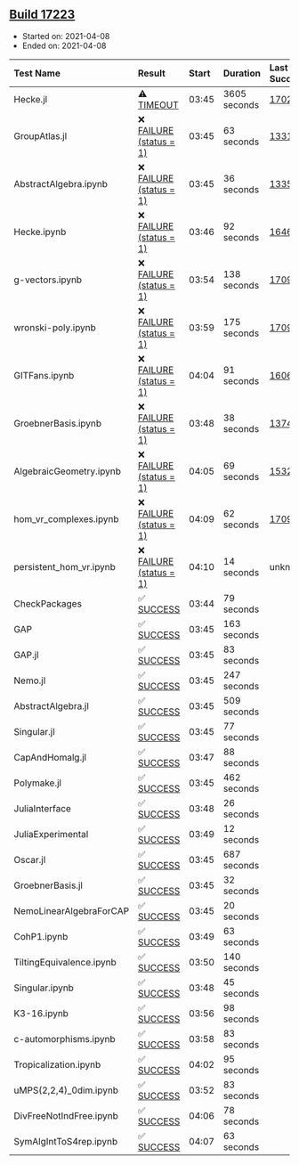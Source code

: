 ## [Build 17223](https://oscarci.mathematik.uni-kl.de/job/oscar/17223/)

* Started on: 2021-04-08
* Ended on: 2021-04-08

| Test Name    | Result | Start | Duration | Last Success | First Failure |
|:-------------|:-------|:------|:---------|:-------------|:--------------|
| Hecke.jl | ⚠ [TIMEOUT](https://oscarci.mathematik.uni-kl.de/job/oscar/17223/artifact/logs/build-17223/Hecke.jl.log) | 03:45 | 3605 seconds | [17022](https://oscarci.mathematik.uni-kl.de/job/oscar/17022/) | [17023](https://oscarci.mathematik.uni-kl.de/job/oscar/17023/) |
| GroupAtlas.jl | ❌ [FAILURE (status = 1)](https://oscarci.mathematik.uni-kl.de/job/oscar/17223/artifact/logs/build-17223/GroupAtlas.jl.log) | 03:45 | 63 seconds | [13311](https://oscarci.mathematik.uni-kl.de/job/oscar/13311/) | [13312](https://oscarci.mathematik.uni-kl.de/job/oscar/13312/) |
| AbstractAlgebra.ipynb | ❌ [FAILURE (status = 1)](https://oscarci.mathematik.uni-kl.de/job/oscar/17223/artifact/logs/build-17223/AbstractAlgebra.ipynb.log) | 03:45 | 36 seconds | [13355](https://oscarci.mathematik.uni-kl.de/job/oscar/13355/) | [13356](https://oscarci.mathematik.uni-kl.de/job/oscar/13356/) |
| Hecke.ipynb | ❌ [FAILURE (status = 1)](https://oscarci.mathematik.uni-kl.de/job/oscar/17223/artifact/logs/build-17223/Hecke.ipynb.log) | 03:46 | 92 seconds | [16463](https://oscarci.mathematik.uni-kl.de/job/oscar/16463/) | [16464](https://oscarci.mathematik.uni-kl.de/job/oscar/16464/) |
| g-vectors.ipynb | ❌ [FAILURE (status = 1)](https://oscarci.mathematik.uni-kl.de/job/oscar/17223/artifact/logs/build-17223/g-vectors.ipynb.log) | 03:54 | 138 seconds | [17099](https://oscarci.mathematik.uni-kl.de/job/oscar/17099/) | [17100](https://oscarci.mathematik.uni-kl.de/job/oscar/17100/) |
| wronski-poly.ipynb | ❌ [FAILURE (status = 1)](https://oscarci.mathematik.uni-kl.de/job/oscar/17223/artifact/logs/build-17223/wronski-poly.ipynb.log) | 03:59 | 175 seconds | [17098](https://oscarci.mathematik.uni-kl.de/job/oscar/17098/) | [17099](https://oscarci.mathematik.uni-kl.de/job/oscar/17099/) |
| GITFans.ipynb | ❌ [FAILURE (status = 1)](https://oscarci.mathematik.uni-kl.de/job/oscar/17223/artifact/logs/build-17223/GITFans.ipynb.log) | 04:04 | 91 seconds | [16068](https://oscarci.mathematik.uni-kl.de/job/oscar/16068/) | [16069](https://oscarci.mathematik.uni-kl.de/job/oscar/16069/) |
| GroebnerBasis.ipynb | ❌ [FAILURE (status = 1)](https://oscarci.mathematik.uni-kl.de/job/oscar/17223/artifact/logs/build-17223/GroebnerBasis.ipynb.log) | 03:48 | 38 seconds | [13748](https://oscarci.mathematik.uni-kl.de/job/oscar/13748/) | [13749](https://oscarci.mathematik.uni-kl.de/job/oscar/13749/) |
| AlgebraicGeometry.ipynb | ❌ [FAILURE (status = 1)](https://oscarci.mathematik.uni-kl.de/job/oscar/17223/artifact/logs/build-17223/AlgebraicGeometry.ipynb.log) | 04:05 | 69 seconds | [15322](https://oscarci.mathematik.uni-kl.de/job/oscar/15322/) | [15323](https://oscarci.mathematik.uni-kl.de/job/oscar/15323/) |
| hom_vr_complexes.ipynb | ❌ [FAILURE (status = 1)](https://oscarci.mathematik.uni-kl.de/job/oscar/17223/artifact/logs/build-17223/hom_vr_complexes.ipynb.log) | 04:09 | 62 seconds | [17099](https://oscarci.mathematik.uni-kl.de/job/oscar/17099/) | [17100](https://oscarci.mathematik.uni-kl.de/job/oscar/17100/) |
| persistent_hom_vr.ipynb | ❌ [FAILURE (status = 1)](https://oscarci.mathematik.uni-kl.de/job/oscar/17223/artifact/logs/build-17223/persistent_hom_vr.ipynb.log) | 04:10 | 14 seconds | unknown | unknown |
| CheckPackages | ✅ [SUCCESS](https://oscarci.mathematik.uni-kl.de/job/oscar/17223/artifact/logs/build-17223/CheckPackages.log) | 03:44 | 79 seconds |  |  |
| GAP | ✅ [SUCCESS](https://oscarci.mathematik.uni-kl.de/job/oscar/17223/artifact/logs/build-17223/GAP.log) | 03:45 | 163 seconds |  |  |
| GAP.jl | ✅ [SUCCESS](https://oscarci.mathematik.uni-kl.de/job/oscar/17223/artifact/logs/build-17223/GAP.jl.log) | 03:45 | 83 seconds |  |  |
| Nemo.jl | ✅ [SUCCESS](https://oscarci.mathematik.uni-kl.de/job/oscar/17223/artifact/logs/build-17223/Nemo.jl.log) | 03:45 | 247 seconds |  |  |
| AbstractAlgebra.jl | ✅ [SUCCESS](https://oscarci.mathematik.uni-kl.de/job/oscar/17223/artifact/logs/build-17223/AbstractAlgebra.jl.log) | 03:45 | 509 seconds |  |  |
| Singular.jl | ✅ [SUCCESS](https://oscarci.mathematik.uni-kl.de/job/oscar/17223/artifact/logs/build-17223/Singular.jl.log) | 03:45 | 77 seconds |  |  |
| CapAndHomalg.jl | ✅ [SUCCESS](https://oscarci.mathematik.uni-kl.de/job/oscar/17223/artifact/logs/build-17223/CapAndHomalg.jl.log) | 03:47 | 88 seconds |  |  |
| Polymake.jl | ✅ [SUCCESS](https://oscarci.mathematik.uni-kl.de/job/oscar/17223/artifact/logs/build-17223/Polymake.jl.log) | 03:45 | 462 seconds |  |  |
| JuliaInterface | ✅ [SUCCESS](https://oscarci.mathematik.uni-kl.de/job/oscar/17223/artifact/logs/build-17223/JuliaInterface.log) | 03:48 | 26 seconds |  |  |
| JuliaExperimental | ✅ [SUCCESS](https://oscarci.mathematik.uni-kl.de/job/oscar/17223/artifact/logs/build-17223/JuliaExperimental.log) | 03:49 | 12 seconds |  |  |
| Oscar.jl | ✅ [SUCCESS](https://oscarci.mathematik.uni-kl.de/job/oscar/17223/artifact/logs/build-17223/Oscar.jl.log) | 03:45 | 687 seconds |  |  |
| GroebnerBasis.jl | ✅ [SUCCESS](https://oscarci.mathematik.uni-kl.de/job/oscar/17223/artifact/logs/build-17223/GroebnerBasis.jl.log) | 03:45 | 32 seconds |  |  |
| NemoLinearAlgebraForCAP | ✅ [SUCCESS](https://oscarci.mathematik.uni-kl.de/job/oscar/17223/artifact/logs/build-17223/NemoLinearAlgebraForCAP.log) | 03:45 | 20 seconds |  |  |
| CohP1.ipynb | ✅ [SUCCESS](https://oscarci.mathematik.uni-kl.de/job/oscar/17223/artifact/logs/build-17223/CohP1.ipynb.log) | 03:49 | 63 seconds |  |  |
| TiltingEquivalence.ipynb | ✅ [SUCCESS](https://oscarci.mathematik.uni-kl.de/job/oscar/17223/artifact/logs/build-17223/TiltingEquivalence.ipynb.log) | 03:50 | 140 seconds |  |  |
| Singular.ipynb | ✅ [SUCCESS](https://oscarci.mathematik.uni-kl.de/job/oscar/17223/artifact/logs/build-17223/Singular.ipynb.log) | 03:48 | 45 seconds |  |  |
| K3-16.ipynb | ✅ [SUCCESS](https://oscarci.mathematik.uni-kl.de/job/oscar/17223/artifact/logs/build-17223/K3-16.ipynb.log) | 03:56 | 98 seconds |  |  |
| c-automorphisms.ipynb | ✅ [SUCCESS](https://oscarci.mathematik.uni-kl.de/job/oscar/17223/artifact/logs/build-17223/c-automorphisms.ipynb.log) | 03:58 | 83 seconds |  |  |
| Tropicalization.ipynb | ✅ [SUCCESS](https://oscarci.mathematik.uni-kl.de/job/oscar/17223/artifact/logs/build-17223/Tropicalization.ipynb.log) | 04:02 | 95 seconds |  |  |
| uMPS(2,2,4)_0dim.ipynb | ✅ [SUCCESS](https://oscarci.mathematik.uni-kl.de/job/oscar/17223/artifact/logs/build-17223/uMPS-2-2-4-_0dim.ipynb.log) | 03:52 | 83 seconds |  |  |
| DivFreeNotIndFree.ipynb | ✅ [SUCCESS](https://oscarci.mathematik.uni-kl.de/job/oscar/17223/artifact/logs/build-17223/DivFreeNotIndFree.ipynb.log) | 04:06 | 78 seconds |  |  |
| SymAlgIntToS4rep.ipynb | ✅ [SUCCESS](https://oscarci.mathematik.uni-kl.de/job/oscar/17223/artifact/logs/build-17223/SymAlgIntToS4rep.ipynb.log) | 04:07 | 63 seconds |  |  |
